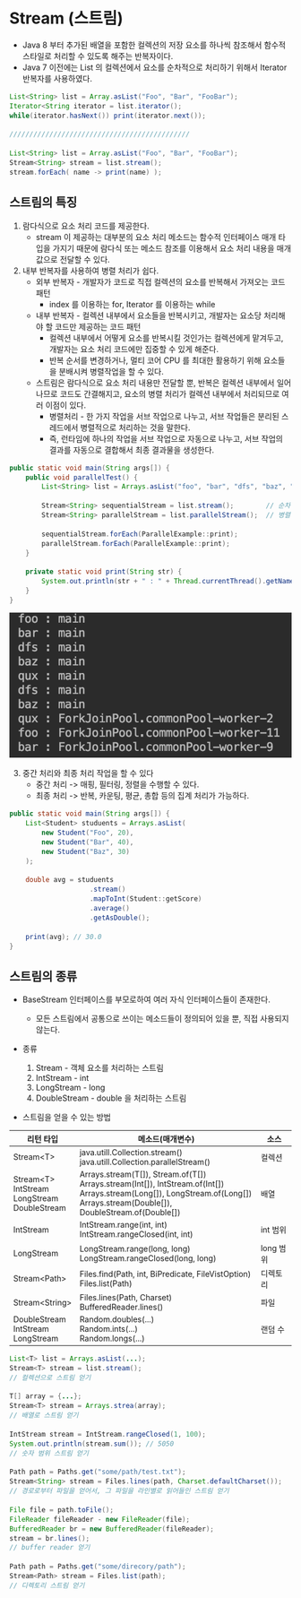# Stream (스트림)

* Java 8 부터 추가된 배열을 포함한 컬렉션의 저장 요소를 하나씩 참조해서 함수적 스타일로 처리할 수 있도록 해주는 반복자이다.
* Java 7 이전에는 List 의 컬렉션에서 요소를 순차적으로 처리하기 위해서 Iterator 반복자를 사용하였다.

```JAVA
List<String> list = Array.asList("Foo", "Bar", "FooBar");
Iterator<String iterator = list.iterator();
while(iterator.hasNext()) print(iterator.next());

/////////////////////////////////////////////

List<String> list = Array.asList("Foo", "Bar", "FooBar");
Stream<String> stream = list.stream();
stream.forEach( name -> print(name) );
```

## 스트림의 특징

1. 람다식으로 요소 처리 코드를 제공한다.
   * stream 이 제공하는 대부분의 요소 처리 메소드는 함수적 인터페이스 매개 타입을 가지기 때문에 람다식 또는 메소드 참조를 이용해서 요소 처리 내용을 매개값으로 전달할 수 있다.
2. 내부 반복자를 사용하여 병렬 처리가 쉽다.
   * 외부 반복자 - 개발자가 코드로 직접 컬렉션의 요소를 반복해서 가져오는 코드 패턴
     * index 를 이용하는 for, Iterator 를 이용하는 while
   * 내부 반복자 - 컬렉션 내부에서 요소들을 반복시키고, 개발자는 요소당 처리해야 할 코드만 제공하는 코드 패턴
     * 컬렉션 내부에서 어떻게 요소를 반복시킬 것인가는 컬렉션에게 맡겨두고, 개발자는 요소 처리 코드에만 집중할 수 있게 해준다.
     * 반복 순서를 변경하거나, 멀티 코어 CPU 를 최대한 활용하기 위해 요소들을 분배시켜 병렬작업을 할 수 있다.
   * 스트림은 람다식으로 요소 처리 내용만 전달할 뿐, 반복은 컬렉션 내부에서 일어나므로 코드도 간결해지고, 요소의 병렬 처리가 컬렉션 내부에서 처리되므로 여러 이점이 있다.
     * 병렬처리 - 한 가지 작업을 서브 작업으로 나누고, 서브 작업들은 분리된 스레드에서 병렬적으로 처리하는 것을 말한다.
     * 즉, 런타임에 하나의 작업을 서브 작업으로 자동으로 나누고, 서브 작업의 결과를 자동으로 결합해서 최종 결과물을 생성한다.

```JAVA
public static void main(String args[]) {
    public void parallelTest() {
        List<String> list = Arrays.asList("foo", "bar", "dfs", "baz", "qux");

        Stream<String> sequentialStream = list.stream();        // 순차 처리 스트림
        Stream<String> parallelStream = list.parallelStream();  // 병렬 처리 스트림

        sequentialStream.forEach(ParallelExample::print);
        parallelStream.forEach(ParallelExample::print);
    }

    private static void print(String str) {
        System.out.println(str + " : " + Thread.currentThread().getName());
    }
}
```

![lsit_compare](./images/stream_parallel.png)

3. 중간 처리와 최종 처리 작업을 할 수 있다
    * 중간 처리 -> 매핑, 필터링, 정렬을 수행할 수 있다.
    * 최종 처리 -> 반복, 카운팅, 평균, 총합 등의 집계 처리가 가능하다.

```JAVA
public static void main(String args[]) {
    List<Student> studuents = Arrays.asList(
        new Student("Foo", 20),
        new Student("Bar", 40),
        new Student("Baz", 30)
    );

    double avg = studuents
                    .stream()
                    .mapToInt(Student::getScore)
                    .average()
                    .getAsDouble();

    print(avg); // 30.0
}
```

## 스트림의 종류

* BaseStream 인터페이스를 부모로하여 여러 자식 인터페이스들이 존재한다.
  * 모든 스트림에서 공통으로 쓰이는 메소드들이 정의되어 있을 뿐, 직접 사용되지 않는다.
* 종류
  1. Stream - 객체 요소를 처리하는 스트림
  2. IntStream - int
  3. LongStream - long
  4. DoubleStream - double 을 처리하는 스트림

* 스트림을 얻을 수 있는 방법

| 리턴 타입                                                          | 메소드(매개변수)                                                                                                                                                                                            | 소스      |
| -------------------------------------------------------------- | ---------------------------------------------------------------------------------------------------------------------------------------------------------------------------------------------------- | ------- |
| Stream\<T>                                                     | java.utill.Collection.stream() <br/> java.utill.Collection.parallelStream()                                                                                                                          | 컬렉션     |
| Stream\<T> <br/> IntStream <br/> LongStream <br/> DoubleStream | Arrays.stream(T[]), Stream.of(T[]) <br/> Arrays.stream(Int[]), IntStream.of(Int[]) <br/> Arrays.stream(Long[]), LongStream.of(Long[]) <br/> Arrays.stream(Double[]), DoubleStream.of(Double[]) <br/> | 배열      |
| IntStream                                                      | IntStream.range(int, int) <br/> IntStream.rangeClosed(int, int)                                                                                                                                      | int 범위  |
| LongStream                                                     | LongStream.range(long, long) <br/> LongStream.rangeClosed(long, long)                                                                                                                                | long 범위 |
| Stream\<Path>                                                  | Files.find(Path, int, BiPredicate, FileVistOption) <br/> Files.list(Path)                                                                                                                            | 디렉토리    |
| Stream\<String>                                                | Files.lines(Path, Charset) <br/> BufferedReader.lines()                                                                                                                                              | 파일      |
| DoubleStream <br/> IntStream <br/> LongStream                  | Random.doubles(...) <br/> Random.ints(...) <br/> Random.longs(...)                                                                                                                                   | 랜덤 수    |

```JAVA
List<T> list = Arrays.asList(...);
Stream<T> stream = list.stream();
// 컬렉션으로 스트림 얻기

T[] array = {...};
Stream<T> stream = Arrays.strea(array);
// 배열로 스트림 얻기

IntStream stream = IntStream.rangeClosed(1, 100);
System.out.println(stream.sum()); // 5050
// 숫자 범위 스트림 얻기

Path path = Paths.get("some/path/test.txt");
Stream<String> stream = Files.lines(path, Charset.defaultCharset());
// 경로로부터 파일을 얻어서, 그 파일을 라인별로 읽어들인 스트림 얻기

File file = path.toFile();
FileReader fileReader - new FileReader(file);
BufferedReader br = new BufferedReader(fileReader);
stream = br.lines();
// buffer reader 얻기

Path path = Paths.get("some/direcory/path");
Stream<Path> stream = Files.list(path);
// 디렉토리 스트림 얻기
```